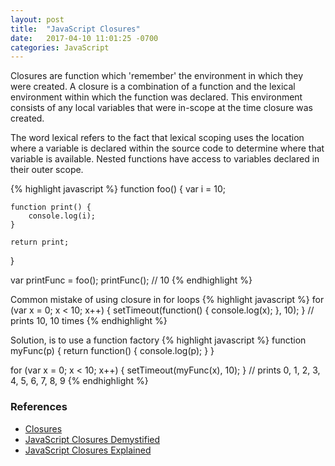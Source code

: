 ```yaml
---
layout: post
title:  "JavaScript Closures"
date:   2017-04-10 11:01:25 -0700
categories: JavaScript
---
```


Closures are function which 'remember' the environment in which
they were created.
A closure is a combination of a function and the lexical
environment within which the function was declared.
This environment consists of any local variables that were
in-scope at the time closure was created.

The word lexical refers to the fact that lexical scoping uses the location 
where a variable is declared within the source code to determine where that variable 
is available. Nested functions have access to variables declared in their outer scope.

{% highlight javascript %}
function foo() {
    var i = 10;

    function print() {
        console.log(i);
    }

    return print;
}

var printFunc = foo();
printFunc(); // 10
{% endhighlight %}

Common mistake of using closure in for loops
{% highlight javascript %}
for (var x = 0; x < 10; x++) {
    setTimeout(function() {
        console.log(x);
    }, 10);
}
// prints 10, 10 times
{% endhighlight %}

Solution, is to use a function factory
{% highlight javascript %}
function myFunc(p) {
    return function() {
        console.log(p);
    }
}

for (var x = 0; x < 10; x++) {
    setTimeout(myFunc(x), 10);
}
// prints 0, 1, 2, 3, 4, 5, 6, 7, 8, 9
{% endhighlight %}

### References
- [Closures](https://developer.mozilla.org/en-US/docs/Web/JavaScript/Closures)
- [JavaScript Closures Demystified](https://www.sitepoint.com/javascript-closures-demystified/)
- [JavaScript Closures Explained](https://lostechies.com/derekgreer/2012/02/17/javascript-closures-explained/)
